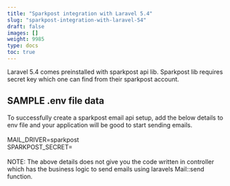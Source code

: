 ```yaml
---
title: "Sparkpost integration with Laravel 5.4"
slug: "sparkpost-integration-with-laravel-54"
draft: false
images: []
weight: 9985
type: docs
toc: true
---
```


Laravel 5.4 comes preinstalled with sparkpost api lib. Sparkpost lib requires secret key which one can find from their sparkpost account.

## SAMPLE .env file data
To successfully create a sparkpost email api setup, add the below details to env file and your application will be good to start sending emails.<br><br>
MAIL_DRIVER=sparkpost<br>
SPARKPOST_SECRET=<sparkpost secret key><br><br>
NOTE: The above details does not give you the code written in controller which has the business logic to send emails using laravels Mail::send function.

